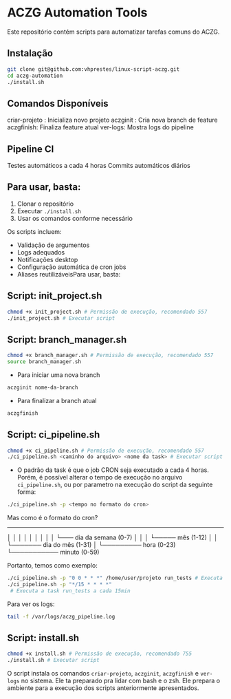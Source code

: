# ACZG Automation Tools

Este repositório contém scripts para automatizar tarefas comuns do ACZG.

## Instalação

```bash
git clone git@github.com:vhprestes/linux-script-aczg.git
cd aczg-automation
./install.sh
```

## Comandos Disponíveis

criar-projeto <caminho> <nome>: Inicializa novo projeto
aczginit <nome-entrega>: Cria nova branch de feature
aczgfinish: Finaliza feature atual
ver-logs: Mostra logs do pipeline

## Pipeline CI

Testes automáticos a cada 4 horas
Commits automáticos diários

## Para usar, basta:

1. Clonar o repositório
2. Executar `./install.sh`
3. Usar os comandos conforme necessário

Os scripts incluem:

- Validação de argumentos
- Logs adequados
- Notificações desktop
- Configuração automática de cron jobs
- Aliases reutilizáveisPara usar, basta:

## Script: init_project.sh

```bash
chmod +x init_project.sh # Permissão de execução, recomendado 557
./init_project.sh # Executar script
```

## Script: branch_manager.sh

```bash
chmod +x branch_manager.sh # Permissão de execução, recomendado 557
source branch_manager.sh
```

- Para iniciar uma nova branch

```bash
aczginit nome-da-branch
```

- Para finalizar a branch atual

```bash
aczgfinish
```

## Script: ci_pipeline.sh

```bash
chmod +x ci_pipeline.sh # Permissão de execução, recomendado 557
./ci_pipeline.sh <caminho do arquivo> <nome da task> # Executar script
```

- O padrão da task é que o job CRON seja executado a cada 4 horas. Porém, é possível alterar o tempo de execução no arquivo `ci_pipeline.sh`, ou por parametro na execução do script da seguinte forma:

```bash
./ci_pipeline.sh -p <tempo no formato do cron>
```

Mas como é o formato do cron?

---

│ │ │ │ │
│ │ │ │ └─── dia da semana (0-7)
│ │ │ └───── mês (1-12)
│ │ └─────── dia do mês (1-31)
│ └───────── hora (0-23)
└─────────── minuto (0-59)

Portanto, temos como exemplo:

```bash
./ci_pipeline.sh -p "0 0 * * *" /home/user/projeto run_tests # Executa a task run_tests todos os dias às 00:00
./ci_pipeline.sh -p "*/15 * * * *"
 # Executa a task run_tests a cada 15min
```

Para ver os logs:

```bash
tail -f /var/logs/aczg_pipeline.log
```

## Script: install.sh

```bash
chmod +x install.sh # Permissão de execução, recomendado 755
./install.sh # Executar script
```

O script instala os comandos `criar-projeto`, `aczginit`, `aczgfinish` e `ver-logs` no sistema. Ele ta preparado pra lidar com bash e o zsh. Ele prepara o ambiente para a execução dos scripts anteriormente apresentados.
